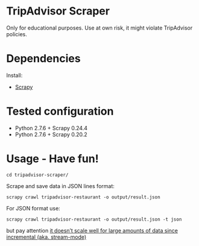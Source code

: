 TripAdvisor Scraper
===================

Only for educational purposes.
Use at own risk, it might violate TripAdvisor policies.

# Dependencies
Install: 
* [Scrapy](http://doc.scrapy.org/en/0.24/intro/install.html)

# Tested configuration
* Python 2.7.6 + Scrapy 0.24.4
* Python 2.7.6 + Scrapy 0.20.2

# Usage - Have fun!
```shell
cd tripadvisor-scraper/
```

Scrape and save data in JSON lines format:
```shell
scrapy crawl tripadvisor-restaurant -o output/result.json
```

For JSON format use:
```shell
scrapy crawl tripadvisor-restaurant -o output/result.json -t json
```
but pay attention [it doesn’t scale well for large amounts of data since incremental (aka. stream-mode)](https://scrapy.readthedocs.org/en/0.24/topics/exporters.html#json-with-large-data)
